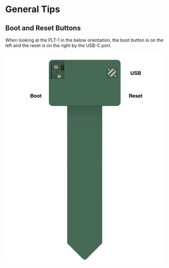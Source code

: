# General Tips

## Boot and Reset Buttons

When looking at the PLT-1 in the below orientation, the boot button is on the left and the reset is on the right by the USB-C port.

![](../../assets/plt-1-buttons-1.png)

&nbsp;